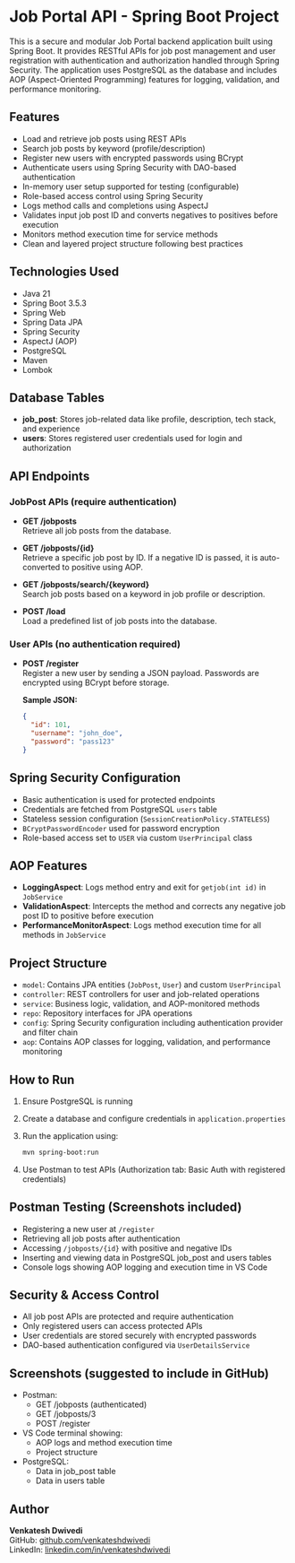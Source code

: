# Job Portal API - Spring Boot Project

This is a secure and modular Job Portal backend application built using Spring Boot. It provides RESTful APIs for job post management and user registration with authentication and authorization handled through Spring Security. The application uses PostgreSQL as the database and includes AOP (Aspect-Oriented Programming) features for logging, validation, and performance monitoring.

## Features

- Load and retrieve job posts using REST APIs
- Search job posts by keyword (profile/description)
- Register new users with encrypted passwords using BCrypt
- Authenticate users using Spring Security with DAO-based authentication
- In-memory user setup supported for testing (configurable)
- Role-based access control using Spring Security
- Logs method calls and completions using AspectJ
- Validates input job post ID and converts negatives to positives before execution
- Monitors method execution time for service methods
- Clean and layered project structure following best practices

## Technologies Used

- Java 21  
- Spring Boot 3.5.3  
- Spring Web  
- Spring Data JPA  
- Spring Security  
- AspectJ (AOP)  
- PostgreSQL  
- Maven  
- Lombok  

## Database Tables

- **job_post**: Stores job-related data like profile, description, tech stack, and experience
- **users**: Stores registered user credentials used for login and authorization

## API Endpoints

### JobPost APIs (require authentication)

- **GET /jobposts**  
  Retrieve all job posts from the database.

- **GET /jobposts/{id}**  
  Retrieve a specific job post by ID. If a negative ID is passed, it is auto-converted to positive using AOP.

- **GET /jobposts/search/{keyword}**  
  Search job posts based on a keyword in job profile or description.

- **POST /load**  
  Load a predefined list of job posts into the database.

### User APIs (no authentication required)

- **POST /register**  
  Register a new user by sending a JSON payload. Passwords are encrypted using BCrypt before storage.

  **Sample JSON:**
  ```json
  {
    "id": 101,
    "username": "john_doe",
    "password": "pass123"
  }
  ```

## Spring Security Configuration

- Basic authentication is used for protected endpoints
- Credentials are fetched from PostgreSQL `users` table
- Stateless session configuration (`SessionCreationPolicy.STATELESS`)
- `BCryptPasswordEncoder` used for password encryption
- Role-based access set to `USER` via custom `UserPrincipal` class

## AOP Features

- **LoggingAspect**: Logs method entry and exit for `getjob(int id)` in `JobService`
- **ValidationAspect**: Intercepts the method and corrects any negative job post ID to positive before execution
- **PerformanceMonitorAspect**: Logs method execution time for all methods in `JobService`

## Project Structure

- `model`: Contains JPA entities (`JobPost`, `User`) and custom `UserPrincipal`
- `controller`: REST controllers for user and job-related operations
- `service`: Business logic, validation, and AOP-monitored methods
- `repo`: Repository interfaces for JPA operations
- `config`: Spring Security configuration including authentication provider and filter chain
- `aop`: Contains AOP classes for logging, validation, and performance monitoring

## How to Run

1. Ensure PostgreSQL is running
2. Create a database and configure credentials in `application.properties`
3. Run the application using:

   ```bash
   mvn spring-boot:run
   ```

4. Use Postman to test APIs (Authorization tab: Basic Auth with registered credentials)

## Postman Testing (Screenshots included)

- Registering a new user at `/register`
- Retrieving all job posts after authentication
- Accessing `/jobposts/{id}` with positive and negative IDs
- Inserting and viewing data in PostgreSQL job_post and users tables
- Console logs showing AOP logging and execution time in VS Code

## Security & Access Control

- All job post APIs are protected and require authentication
- Only registered users can access protected APIs
- User credentials are stored securely with encrypted passwords
- DAO-based authentication configured via `UserDetailsService`

## Screenshots (suggested to include in GitHub)

- Postman:
  - GET /jobposts (authenticated)
  - GET /jobposts/3
  - POST /register
- VS Code terminal showing:
  - AOP logs and method execution time
  - Project structure
- PostgreSQL:
  - Data in job_post table
  - Data in users table

## Author

**Venkatesh Dwivedi**  
GitHub: [github.com/venkateshdwivedi](https://github.com/venkateshdwivedi)  
LinkedIn: [linkedin.com/in/venkateshdwivedi](https://linkedin.com/in/venkateshdwivedi)
